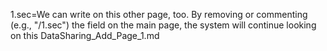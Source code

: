 1.sec=We can write on this other page, too.  By removing or commenting (e.g., "/1.sec") the field on the main page, the system will continue looking on this DataSharing_Add_Page_1.md

